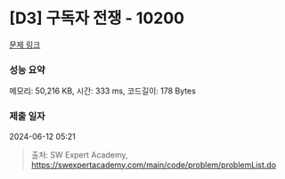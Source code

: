 # [D3] 구독자 전쟁 - 10200 

[문제 링크](https://swexpertacademy.com/main/code/problem/problemDetail.do?contestProbId=AXMCXV_qVgkDFAWv) 

### 성능 요약

메모리: 50,216 KB, 시간: 333 ms, 코드길이: 178 Bytes

### 제출 일자

2024-06-12 05:21



> 출처: SW Expert Academy, https://swexpertacademy.com/main/code/problem/problemList.do